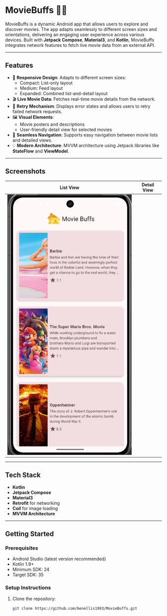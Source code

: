 # MovieBuffs 🎥🍿

MovieBuffs is a dynamic Android app that allows users to explore and discover movies. The app adapts seamlessly to different screen sizes and orientations, delivering an engaging user experience across various devices. Built with **Jetpack Compose**, **Material3**, and **Kotlin**, MovieBuffs integrates network features to fetch live movie data from an external API.

---

## **Features**

- 🌟 **Responsive Design**: Adapts to different screen sizes:
  - Compact: List-only layout
  - Medium: Feed layout
  - Expanded: Combined list-and-detail layout
- 🎬 **Live Movie Data**: Fetches real-time movie details from the network.
- 🔄 **Retry Mechanism**: Displays error states and allows users to retry failed network requests.
- 🖼️ **Visual Elements**:
  - Movie posters and descriptions
  - User-friendly detail view for selected movies
- 🧭 **Seamless Navigation**: Supports easy navigation between movie lists and detailed views.
- 💡 **Modern Architecture**: MVVM architecture using Jetpack libraries like **StateFlow** and **ViewModel**.

---

## **Screenshots**

| **List View**               | **Detail View**             |
|------------------------------|-----------------------------|
| ![Screen Shot](screenshots/screenshot.png) |

---

## **Tech Stack**

- **Kotlin**
- **Jetpack Compose**
- **Material3**
- **Retrofit** for networking
- **Coil** for image loading
- **MVVM Architecture**

---

## **Getting Started**

### **Prerequisites**
- Android Studio (latest version recommended)
- Kotlin 1.9+
- Minimum SDK: 24
- Target SDK: 35

### **Setup Instructions**
1. Clone the repository:
   ```bash
   git clone https://github.com/benellis1993/MovieBuffs.git
